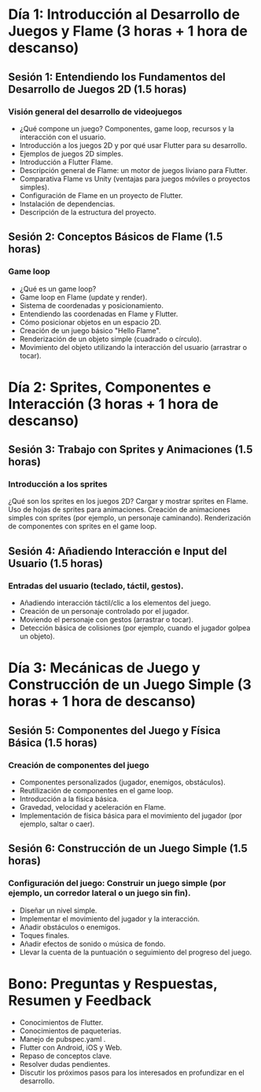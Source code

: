 # Día 1: Introducción al Desarrollo de Juegos y Flame (3 horas + 1 hora de descanso)
## Sesión 1: Entendiendo los Fundamentos del Desarrollo de Juegos 2D (1.5 horas)

### Visión general del desarrollo de videojuegos
- ¿Qué compone un juego? Componentes, game loop, recursos y la interacción con el usuario.
- Introducción a los juegos 2D y por qué usar Flutter para su desarrollo.
- Ejemplos de juegos 2D simples.
- Introducción a Flutter Flame.
- Descripción general de Flame: un motor de juegos liviano para Flutter.
- Comparativa Flame vs Unity (ventajas para juegos móviles o proyectos simples).
- Configuración de Flame en un proyecto de Flutter.
- Instalación de dependencias.
- Descripción de la estructura del proyecto.

## Sesión 2: Conceptos Básicos de Flame (1.5 horas)

### Game loop
- ¿Qué es un game loop?
- Game loop en Flame (update y render).
- Sistema de coordenadas y posicionamiento.
- Entendiendo las coordenadas en Flame y Flutter.
- Cómo posicionar objetos en un espacio 2D.
- Creación de un juego básico "Hello Flame".
- Renderización de un objeto simple (cuadrado o círculo).
- Movimiento del objeto utilizando la interacción del usuario (arrastrar o tocar).

# Día 2: Sprites, Componentes e Interacción (3 horas + 1 hora de descanso)
## Sesión 3: Trabajo con Sprites y Animaciones (1.5 horas)

### Introducción a los sprites
¿Qué son los sprites en los juegos 2D?
Cargar y mostrar sprites en Flame.
Uso de hojas de sprites para animaciones.
Creación de animaciones simples con sprites (por ejemplo, un personaje caminando).
Renderización de componentes con sprites en el game loop.

## Sesión 4: Añadiendo Interacción e Input del Usuario (1.5 horas)

### Entradas del usuario (teclado, táctil, gestos).
- Añadiendo interacción táctil/clic a los elementos del juego.
- Creación de un personaje controlado por el jugador.
- Moviendo el personaje con gestos (arrastrar o tocar).
- Detección básica de colisiones (por ejemplo, cuando el jugador golpea un objeto).

# Día 3: Mecánicas de Juego y Construcción de un Juego Simple (3 horas + 1 hora de descanso)
## Sesión 5: Componentes del Juego y Física Básica (1.5 horas)

### Creación de componentes del juego
- Componentes personalizados (jugador, enemigos, obstáculos).
- Reutilización de componentes en el game loop.
- Introducción a la física básica.
- Gravedad, velocidad y aceleración en Flame.
- Implementación de física básica para el movimiento del jugador (por ejemplo, saltar o caer).

## Sesión 6: Construcción de un Juego Simple (1.5 horas)

### Configuración del juego: Construir un juego simple (por ejemplo, un corredor lateral o un juego sin fin).
- Diseñar un nivel simple.
- Implementar el movimiento del jugador y la interacción.
- Añadir obstáculos o enemigos.
- Toques finales.
- Añadir efectos de sonido o música de fondo.
- Llevar la cuenta de la puntuación o seguimiento del progreso del juego.

# Bono: Preguntas y Respuestas, Resumen y Feedback
- Conocimientos de Flutter.
- Conocimientos de paqueterias.
- Manejo de pubspec.yaml .
- Flutter con Android, iOS y Web.
- Repaso de conceptos clave.
- Resolver dudas pendientes.
- Discutir los próximos pasos para los interesados en profundizar en el desarrollo.